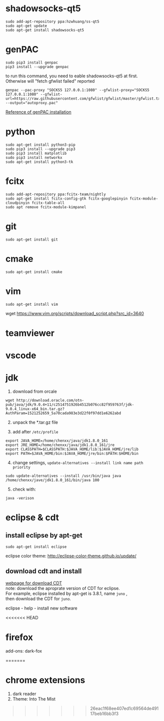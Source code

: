 # shadowsocks-qt5
```
sudo add-apt-repository ppa:hzwhuang/ss-qt5
sudo apt-get update
sudo apt-get install shadowsocks-qt5
```

# genPAC
```
sudo pip3 install genpac
pip3 install --upgrade genpac
```

to run this command, you need to eable shadowsocks-qt5 at first.
Otherwise will "fetch gfwlist failed" reported
```
genpac --pac-proxy "SOCKS5 127.0.0.1:1080" --gfwlist-proxy="SOCKS5 127.0.0.1:1080" --gfwlist-url=https://raw.githubusercontent.com/gfwlist/gfwlist/master/gfwlist.txt --output="autoproxy.pac"
```
[Reference of genPAC installation](https://www.litcc.com/2016/12/29/Ubuntu16-shadowsocks-pac/)

# python
```
sudo apt-get install python3-pip
sudo pip3 install --upgrade pip3
sudo pip3 install matplotlib
sudo pip3 install networkx
sudo apt-get install python3-tk
```

# fcitx 
```
sudo add-apt-repository ppa:fcitx-team/nightly
sudo apt-get install fcitx-config-gtk fcitx-googlepinyin fcitx-module-cloudpinyin fcitx-table-all
sudo apt remove fcitx-module-kimpanel
```

# git
```
sudo apt-get install git
```

# cmake
```
sudo apt-get install cmake
```

# vim
```
sudo apt-get install vim
```
wget https://www.vim.org/scripts/download_script.php?src_id=3640

# teamviewer

# vscode

# jdk
1. download from orcale
```
wget http://download.oracle.com/otn-pub/java/jdk/9.0.4+11/c2514751926b4512b076cc82f959763f/jdk-9.0.4_linux-x64_bin.tar.gz?AuthParam=1521252659_5a70cada983e3d22f0f97dd1e6262abd
```
2. unpack the *.tar.gz file

3. add after ``/etc/profile``

```
export JAVA_HOME=/home/chenxx/java/jdk1.8.0_161
export JRE_HOME=/home/chenxx/java/jdk1.8.0_161/jre
export CLASSPATH=$CLASSPATH:$JAVA_HOME/lib:$JAVA_HOME/jre/lib
export PATH=$JAVA_HOME/bin:$JAVA_HOME/jre/bin:$PATH:$HOME/bin 
```
4. change settings, ``update-alternatives --install link name path priority``
```
sudo update-alternatives --install /usr/bin/java java /home/chenxx/jave/jdk1.8.0_161/bin/java 100
```
5. check with:
```
java -verison
```
# eclipse & cdt
## install eclipse by apt-get
```
sudo apt-get install eclipse
```
eclipse color theme: 
http://eclipse-color-theme.github.io/update/
## download cdt and install
[webpage for download CDT](http://www.eclipse.org/cdt/downloads.php)  
note: download the aproprate version of CDT for eclipse.  
For example, eclipse installed by apt-get is 3.8.1, name ``juno`` ,  
then download the CDT for ``juno``.

eclipse - help - install new software

<<<<<<< HEAD
# firefox
add-ons: dark-fox


=======
# chrome extensions
1. dark reader
2. Theme: Into The Mist
>>>>>>> 26eac1f68ee407ed1c69564de49117beb16bb3f3



